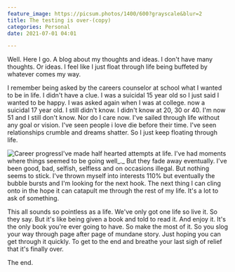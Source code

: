 ```yaml
---
feature_image: https://picsum.photos/1400/600?grayscale&blur=2
title: The testing is over-(copy)
categories: Personal
date: 2021-07-01 04:01

---
```

Well. Here I go. A blog about my thoughts and ideas. I don't have many thoughts. Or ideas. I feel like I just float through life being buffeted by whatever comes my way.

I remember being asked by the careers counselor at school what I wanted to be in life. I didn't have a clue. I was a suicidal 15 year old so I just said I wanted to be happy. I was asked again when I was at college.  <!-- more --> now a suicidal 17 year old. I still didn't know. I didn't know at 20, 30 or 40. I'm now 51 and I still don't know. Nor do I care now. I've sailed through life without any goal or vision. I've seen people i love die before their time. I've seen relationships crumble and dreams shatter. So I just keep floating through life.

![](https://res.cloudinary.com/paddysplace/image/upload/v1625159510/blog/undraw_career_progress_ivdb_vk9nxw.png "Career progress")I've made half hearted attempts at life. I've had moments where things seemed to be going well_._ But they fade away eventually. I've been good, bad, selfish, selfless and on occasions illegal. But nothing seems to stick. I've thrown myself into interests 110% but eventually the bubble bursts and I'm looking for the next hook. The next thing I can cling onto in the hope it can catapult me through the rest of my life. It's a lot to ask of something.

This all sounds so pointless as a life. We've only got one life so live it. So they say. But it's like being given a book and told to read it. And enjoy it. It's the only book you're ever going to have. So make the most of it. So you slog your way through page after page of mundane story. Just hoping you can get through it quickly. To get to the end and breathe your last sigh of relief that it's finally over.

The end.